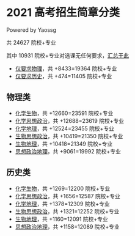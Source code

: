 # 2021 高考招生简章分类

Powered by Yaossg

共 24627 院校+专业

其中 10931 院校+专业对选课无任何要求，[汇总于此](./无任何要求.md)
* [仅要求物理](./仅要求物理.md)，共 +8433=19364 院校+专业
* [仅要求历史](./仅要求历史.md)，共 +474=11405 院校+专业
## 物理类
* [化学生物](./物理化学生物.md)，共 +12660=23591 院校+专业
* [化学思想政治](./物理化学思想政治.md)，共 +12688=23619 院校+专业
* [化学地理](./物理化学地理.md)，共 +12524=23455 院校+专业
* [生物思想政治](./物理生物思想政治.md)，共 +10419=21350 院校+专业
* [生物地理](./物理生物地理.md)，共 +10418=21349 院校+专业
* [思想政治地理](./物理思想政治地理.md)，共 +9061=19992 院校+专业
## 历史类
* [化学生物](./历史化学生物.md)，共 +1269=12200 院校+专业
* [化学思想政治](./历史化学思想政治.md)，共 +1656=12587 院校+专业
* [化学地理](./历史化学地理.md)，共 +1378=12309 院校+专业
* [生物思想政治](./历史生物思想政治.md)，共 +1321=12252 院校+专业
* [生物地理](./历史生物地理.md)，共 +1160=12091 院校+专业
* [思想政治地理](./历史思想政治地理.md)，共 +1158=12089 院校+专业
